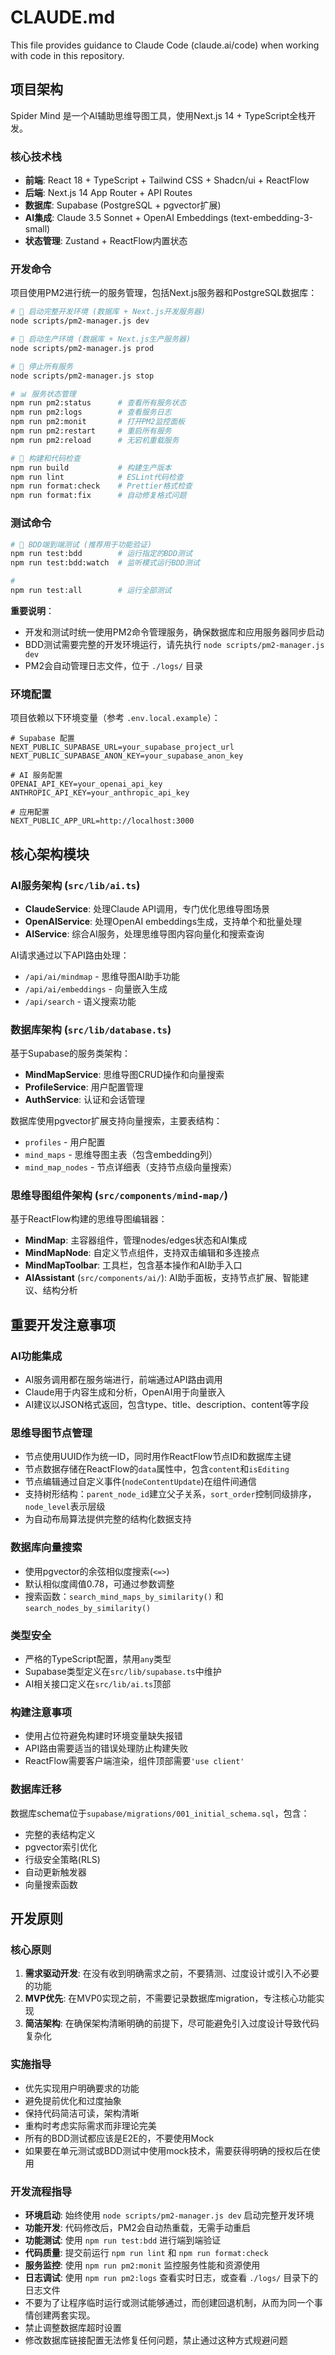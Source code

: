 # CLAUDE.md

This file provides guidance to Claude Code (claude.ai/code) when working with code in this repository.

## 项目架构

Spider Mind 是一个AI辅助思维导图工具，使用Next.js 14 + TypeScript全栈开发。

### 核心技术栈
- **前端**: React 18 + TypeScript + Tailwind CSS + Shadcn/ui + ReactFlow
- **后端**: Next.js 14 App Router + API Routes  
- **数据库**: Supabase (PostgreSQL + pgvector扩展)
- **AI集成**: Claude 3.5 Sonnet + OpenAI Embeddings (text-embedding-3-small)
- **状态管理**: Zustand + ReactFlow内置状态

### 开发命令

项目使用PM2进行统一的服务管理，包括Next.js服务器和PostgreSQL数据库：

```bash
# 🚀 启动完整开发环境 (数据库 + Next.js开发服务器)
node scripts/pm2-manager.js dev

# 🚀 启动生产环境 (数据库 + Next.js生产服务器)  
node scripts/pm2-manager.js prod

# 🛑 停止所有服务
node scripts/pm2-manager.js stop

# 📊 服务状态管理
npm run pm2:status      # 查看所有服务状态
npm run pm2:logs        # 查看服务日志
npm run pm2:monit       # 打开PM2监控面板
npm run pm2:restart     # 重启所有服务
npm run pm2:reload      # 无宕机重载服务

# 🔨 构建和代码检查
npm run build           # 构建生产版本
npm run lint            # ESLint代码检查
npm run format:check    # Prettier格式检查
npm run format:fix      # 自动修复格式问题
```

### 测试命令

```bash
# 🧪 BDD端到端测试 (推荐用于功能验证)
npm run test:bdd        # 运行指定的BDD测试
npm run test:bdd:watch  # 监听模式运行BDD测试

# 
npm run test:all        # 运行全部测试
```

**重要说明**：
- 开发和测试时统一使用PM2命令管理服务，确保数据库和应用服务器同步启动
- BDD测试需要完整的开发环境运行，请先执行 `node scripts/pm2-manager.js dev`
- PM2会自动管理日志文件，位于 `./logs/` 目录

### 环境配置

项目依赖以下环境变量（参考 `.env.local.example`）：

```env
# Supabase 配置
NEXT_PUBLIC_SUPABASE_URL=your_supabase_project_url
NEXT_PUBLIC_SUPABASE_ANON_KEY=your_supabase_anon_key

# AI 服务配置
OPENAI_API_KEY=your_openai_api_key  
ANTHROPIC_API_KEY=your_anthropic_api_key

# 应用配置
NEXT_PUBLIC_APP_URL=http://localhost:3000
```

## 核心架构模块

### AI服务架构 (`src/lib/ai.ts`)
- **ClaudeService**: 处理Claude API调用，专门优化思维导图场景
- **OpenAIService**: 处理OpenAI embeddings生成，支持单个和批量处理  
- **AIService**: 综合AI服务，处理思维导图内容向量化和搜索查询

AI请求通过以下API路由处理：
- `/api/ai/mindmap` - 思维导图AI助手功能
- `/api/ai/embeddings` - 向量嵌入生成  
- `/api/search` - 语义搜索功能

### 数据库架构 (`src/lib/database.ts`)
基于Supabase的服务类架构：
- **MindMapService**: 思维导图CRUD操作和向量搜索
- **ProfileService**: 用户配置管理
- **AuthService**: 认证和会话管理

数据库使用pgvector扩展支持向量搜索，主要表结构：
- `profiles` - 用户配置  
- `mind_maps` - 思维导图主表（包含embedding列）
- `mind_map_nodes` - 节点详细表（支持节点级向量搜索）

### 思维导图组件架构 (`src/components/mind-map/`)
基于ReactFlow构建的思维导图编辑器：
- **MindMap**: 主容器组件，管理nodes/edges状态和AI集成
- **MindMapNode**: 自定义节点组件，支持双击编辑和多连接点
- **MindMapToolbar**: 工具栏，包含基本操作和AI助手入口
- **AIAssistant** (`src/components/ai/`): AI助手面板，支持节点扩展、智能建议、结构分析

## 重要开发注意事项

### AI功能集成
- AI服务调用都在服务端进行，前端通过API路由调用
- Claude用于内容生成和分析，OpenAI用于向量嵌入
- AI建议以JSON格式返回，包含type、title、description、content等字段

### 思维导图节点管理
- 节点使用UUID作为统一ID，同时用作ReactFlow节点ID和数据库主键
- 节点数据存储在ReactFlow的`data`属性中，包含`content`和`isEditing`
- 节点编辑通过自定义事件(`nodeContentUpdate`)在组件间通信
- 支持树形结构：`parent_node_id`建立父子关系，`sort_order`控制同级排序，`node_level`表示层级
- 为自动布局算法提供完整的结构化数据支持

### 数据库向量搜索
- 使用pgvector的余弦相似度搜索(`<=>`)
- 默认相似度阈值0.78，可通过参数调整  
- 搜索函数：`search_mind_maps_by_similarity()` 和 `search_nodes_by_similarity()`

### 类型安全
- 严格的TypeScript配置，禁用`any`类型
- Supabase类型定义在`src/lib/supabase.ts`中维护
- AI相关接口定义在`src/lib/ai.ts`顶部

### 构建注意事项
- 使用占位符避免构建时环境变量缺失报错
- API路由需要适当的错误处理防止构建失败
- ReactFlow需要客户端渲染，组件顶部需要`'use client'`

### 数据库迁移
数据库schema位于`supabase/migrations/001_initial_schema.sql`，包含：
- 完整的表结构定义
- pgvector索引优化
- 行级安全策略(RLS)
- 自动更新触发器
- 向量搜索函数

## 开发原则

### 核心原则
1. **需求驱动开发**: 在没有收到明确需求之前，不要猜测、过度设计或引入不必要的功能
2. **MVP优先**: 在MVP0实现之前，不需要记录数据库migration，专注核心功能实现
3. **简洁架构**: 在确保架构清晰明确的前提下，尽可能避免引入过度设计导致代码复杂化

### 实施指导
- 优先实现用户明确要求的功能
- 避免提前优化和过度抽象
- 保持代码简洁可读，架构清晰
- 重构时考虑实际需求而非理论完美
- 所有的BDD测试都应该是E2E的，不要使用Mock
- 如果要在单元测试或BDD测试中使用mock技术，需要获得明确的授权后在使用

### 开发流程指导
- **环境启动**: 始终使用 `node scripts/pm2-manager.js dev` 启动完整开发环境
- **功能开发**: 代码修改后，PM2会自动热重载，无需手动重启
- **功能测试**: 使用 `npm run test:bdd` 进行端到端验证  
- **代码质量**: 提交前运行 `npm run lint` 和 `npm run format:check`
- **服务监控**: 使用 `npm run pm2:monit` 监控服务性能和资源使用
- **日志调试**: 使用 `npm run pm2:logs` 查看实时日志，或查看 `./logs/` 目录下的日志文件
- 不要为了让程序临时运行或测试能够通过，而创建回退机制，从而为同一个事情创建两套实现。
- 禁止调整数据库超时设置
- 修改数据库链接配置无法修复任何问题，禁止通过这种方式规避问题